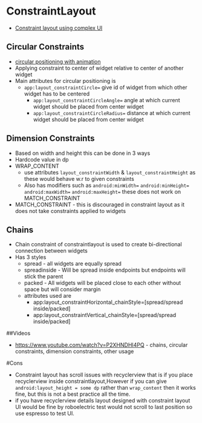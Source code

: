 # ConstraintLayout 

* [Constraint layout using complex UI](https://medium.com/mindorks/android-constraintlayout-explained-using-a-complex-ui-bac1702389fb)
## Circular Constraints
* [circular positioning with animation](https://medium.com/devnibbles/constraintlayout-circular-positioning-9489b11cb0e5)
* Applying constraint to center of widget relative to center of another widget
* Main attributes for circular positioning is 
	* `app:layout_constraintCircle=` give id of widget from which other widget has to be centered
        * `app:layout_constraintCircleAngle=` angle at which current widget should be placed from center widget 
        * `app:layout_constraintCircleRadius=` distance at which current widget should be placed from center widget
## Dimension Constraints
* Based on width and height this can be done in 3 ways 
* Hardcode value in dp
* WRAP_CONTENT
  * use attributes `layout_constraintWidth` & `layout_constraintHeight` as these would behave w.r to given constraints
  * Also has modifiers such as `android:minWidth=` `android:minHeight=` `android:maxWidth=` `android:maxHeight=` these does not work on MATCH_CONSTRAINT
* MATCH_CONSTRAINT - this is discouraged in constraint layout as it does not take constraints applied to widgets

## Chains
* Chain constraint of constraintlayout is used to create bi-directional connection between widgets
* Has 3 styles 
	* spread - all widgets are equally spread
	* spreadinside - Will be spread inside endpoints but endpoints will stick the parent
	* packed - All widgets will be placed close to each other without space but will consider margin
	* attributes used are 
		* app:layout_constraintHorizontal_chainStyle=[spread/spread inside/packed]
		* app:layout_constraintVertical_chainStyle=[spread/spread inside/packed]
		
##Videos
* https://www.youtube.com/watch?v=P2XHNDHI4PQ - chains, circular constraints, dimension constraints, other usage

#Cons
* Constraint layout has scroll issues with recyclerview that is if you place recyclerview inside constraintlayout,However if you can give 
  `android:layout_height = some dp` rather than `wrap_content` then it works fine, but this is not a best practice all the time.
* if you have recyclerview details layout designed with  constraint layout UI would be fine by roboelectric test would not scroll to
  last position so use espresso to test UI. 
